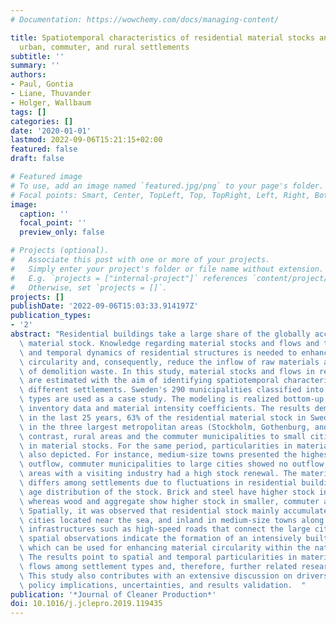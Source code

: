 ```yaml
---
# Documentation: https://wowchemy.com/docs/managing-content/

title: Spatiotemporal characteristics of residential material stocks and flows in
  urban, commuter, and rural settlements
subtitle: ''
summary: ''
authors:
- Paul, Gontia
- Liane, Thuvander
- Holger, Wallbaum
tags: []
categories: []
date: '2020-01-01'
lastmod: 2022-09-06T15:21:15+02:00
featured: false
draft: false

# Featured image
# To use, add an image named `featured.jpg/png` to your page's folder.
# Focal points: Smart, Center, TopLeft, Top, TopRight, Left, Right, BottomLeft, Bottom, BottomRight.
image:
  caption: ''
  focal_point: ''
  preview_only: false

# Projects (optional).
#   Associate this post with one or more of your projects.
#   Simply enter your project's folder or file name without extension.
#   E.g. `projects = ["internal-project"]` references `content/project/deep-learning/index.md`.
#   Otherwise, set `projects = []`.
projects: []
publishDate: '2022-09-06T15:03:33.914197Z'
publication_types:
- '2'
abstract: "Residential buildings take a large share of the globally accumulated construction\
  \ material stock. Knowledge regarding material stocks and flows and the spatial\
  \ and temporal dynamics of residential structures is needed to enhance material\
  \ circularity and, consequently, reduce the inflow of raw materials and the outflow\
  \ of demolition waste. In this study, material stocks and flows in residential buildings\
  \ are estimated with the aim of identifying spatiotemporal characteristics among\
  \ different settlements. Sweden's 290 municipalities classified into eight settlement\
  \ types are used as a case study. The modeling is realized bottom-up, with statistical\
  \ inventory data and material intensity coefficients. The results demonstrate that,\
  \ in the last 25 years, 63% of the residential material stock in Sweden has accumulated\
  \ in the three largest metropolitan areas (Stockholm, Gothenburg, and Malmö). In\
  \ contrast, rural areas and the commuter municipalities to small cities show a decrease\
  \ in material stocks. For the same period, particularities in material flows were\
  \ also depicted. For instance, medium-size towns presented the highest inflow and\
  \ outflow, commuter municipalities to large cities showed no outflow, and rural\
  \ areas with a visiting industry had a high stock renewal. The material composition\
  \ differs among settlements due to fluctuations in residential building type and\
  \ age distribution of the stock. Brick and steel have higher stock in larger settlements,\
  \ whereas wood and aggregate show higher stock in smaller, commuter and rural settlements.\
  \ Spatially, it was observed that residential stock mainly accumulates in large\
  \ cities located near the sea, and inland in medium-size towns along large transportation\
  \ infrastructures such as high-speed roads that connect the large cities. These\
  \ spatial observations indicate the formation of an intensively built human corridor,\
  \ which can be used for enhancing material circularity within the national boundaries.\
  \ The results point to spatial and temporal particularities in material stocks and\
  \ flows among settlement types and, therefore, further related research is recommended.\
  \ This study also contributes with an extensive discussion on drivers of stock accumulation,\
  \ policy implications, uncertainties, and results validation.  "
publication: '*Journal of Cleaner Production*'
doi: 10.1016/j.jclepro.2019.119435
---
```

